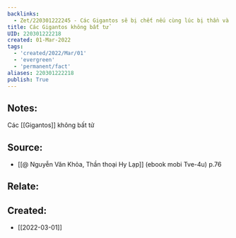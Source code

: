 ```yaml
---
backlinks:
  - Zet/220301222245 - Các Gigantos sẽ bị chết nếu cùng lúc bị thần và người trần đánh
title: Các Gigantos không bất tử
UID: 220301222218
created: 01-Mar-2022
tags:
  - 'created/2022/Mar/01'
  - 'evergreen'
  - 'permanent/fact'
aliases: 220301222218
publish: True
---
```

## Notes:
Các [[Gigantos]] không bất tử

## Source:
- [[@ Nguyễn Văn Khỏa, Thần thoại Hy Lạp]] (ebook mobi Tve-4u) p.76

## Relate:

## Created:
- [[2022-03-01]]
